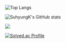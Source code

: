 <div>
  
![Top Langs](https://github-readme-stats.vercel.app/api/top-langs/?username=SuhyungK&layout=compact&theme=tokyonight)
  
![SuhyungK's GitHub stats](https://github-readme-stats.vercel.app/api?username=SuhyungK&show_icons=true&theme=tokyonight)

<img src="https://img.shields.io/badge/Python-FFD43B?style=flat-square&logo=Python&logoColor=#306998"/>

</div>

[![Solved.ac
Profile](http://mazassumnida.wtf/api/v2/generate_badge?boj=jike246)](https://solved.ac/jike246)

